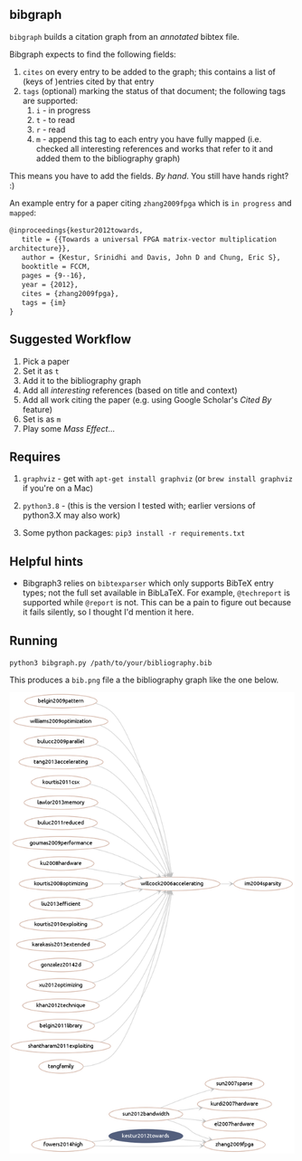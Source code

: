 ## bibgraph

`bibgraph` builds a citation graph from an _annotated_ bibtex file.

Bibgraph expects to find the following fields:

1. `cites` on every entry to be added to the graph; this contains a
   list of (keys of )entries cited by that entry
2. `tags` (optional) marking the status of that document; the
   following tags are supported:
   1. `i` - in progress
   2. `t` - to read
   3. `r` - read
   4. `m` - append this tag to each entry you have fully mapped
      (i.e. checked all interesting references and works that refer to
      it and added them to the bibliography graph)

This means you have to add the fields. _By hand_. You still have hands right? :)


An example entry for a paper citing `zhang2009fpga` which is `in
progress` and `mapped`:

```
@inproceedings{kestur2012towards,
   title = {{Towards a universal FPGA matrix-vector multiplication architecture}},
   author = {Kestur, Srinidhi and Davis, John D and Chung, Eric S},
   booktitle = FCCM,
   pages = {9--16},
   year = {2012},
   cites = {zhang2009fpga},
   tags = {im}
}
```

## Suggested Workflow

1. Pick a paper
2. Set it as `t`
3. Add it to the bibliography graph
4. Add all _interesting_ references (based on title and context)
5. Add all work citing the paper (e.g. using Google Scholar's _Cited By_ feature)
6. Set is as `m`
7. Play some _Mass Effect_...

## Requires

1. `graphviz` - get with `apt-get install graphviz` (or `brew install graphviz` if you're on a Mac)

2. `python3.8` - (this is the version I tested with; earlier versions of python3.X may also work)

3. Some python packages: `pip3 install -r requirements.txt`

## Helpful hints

- Bibgraph3 relies on `bibtexparser` which only supports BibTeX entry types; not the full set available in BibLaTeX. For example, `@techreport` is supported while `@report` is not. This can be a pain to figure out because it fails silently, so I thought I'd mention it here.

## Running

`python3 bibgraph.py /path/to/your/bibliography.bib`

This produces a `bib.png` file a the bibliography graph like the one below.

![Example bibgraph](/bib.png?raw=true "Example bibgraph")
